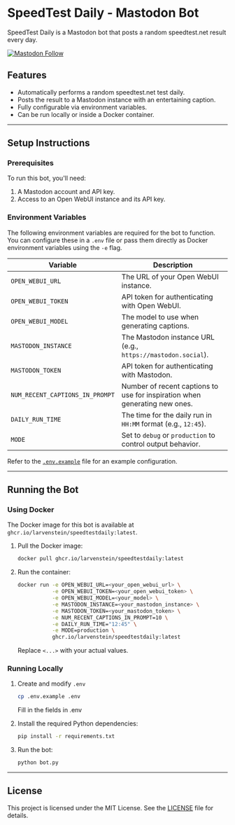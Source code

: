 # SpeedTest Daily - Mastodon Bot

SpeedTest Daily is a Mastodon bot that posts a random speedtest.net result every day. 

<a rel="me" href="https://social.eike.in/@SpeedtestDaily" target="_blank">![Mastodon Follow](https://img.shields.io/mastodon/follow/114523131205944200?domain=social.eike.in)</a>

## Features
- Automatically performs a random speedtest.net test daily.
- Posts the result to a Mastodon instance with an entertaining caption.
- Fully configurable via environment variables.
- Can be run locally or inside a Docker container.

---

## Setup Instructions

### Prerequisites
To run this bot, you'll need:
1. A Mastodon account and API key.
2. Access to an Open WebUI instance and its API key.

### Environment Variables
The following environment variables are required for the bot to function. You can configure these in a `.env` file or pass them directly as Docker environment variables using the `-e` flag.

| Variable                   | Description                                                                 |
|----------------------------|-----------------------------------------------------------------------------|
| `OPEN_WEBUI_URL`           | The URL of your Open WebUI instance.                                       |
| `OPEN_WEBUI_TOKEN`         | API token for authenticating with Open WebUI.                              |
| `OPEN_WEBUI_MODEL`         | The model to use when generating captions.                                 |
| `MASTODON_INSTANCE`        | The Mastodon instance URL (e.g., `https://mastodon.social`).               |
| `MASTODON_TOKEN`           | API token for authenticating with Mastodon.                                |
| `NUM_RECENT_CAPTIONS_IN_PROMPT` | Number of recent captions to use for inspiration when generating new ones. |
| `DAILY_RUN_TIME`           | The time for the daily run in `HH:MM` format (e.g., `12:45`).              |
| `MODE`                     | Set to `debug` or `production` to control output behavior.                 |

Refer to the [`.env.example`](./.env.example) file for an example configuration.

---

## Running the Bot

### Using Docker
The Docker image for this bot is available at `ghcr.io/larvenstein/speedtestdaily:latest`. 

1. Pull the Docker image:
   ```bash
   docker pull ghcr.io/larvenstein/speedtestdaily:latest
   ```
2. Run the container:
   ```bash
   docker run -e OPEN_WEBUI_URL=<your_open_webui_url> \
              -e OPEN_WEBUI_TOKEN=<your_open_webui_token> \
              -e OPEN_WEBUI_MODEL=<your_model> \
              -e MASTODON_INSTANCE=<your_mastodon_instance> \
              -e MASTODON_TOKEN=<your_mastodon_token> \
              -e NUM_RECENT_CAPTIONS_IN_PROMPT=10 \
              -e DAILY_RUN_TIME="12:45" \
              -e MODE=production \
              ghcr.io/larvenstein/speedtestdaily:latest
   ```
   Replace `<...>` with your actual values.

### Running Locally
1. Create and modify `.env`
    ```bash
    cp .env.example .env
    ```
    Fill in the fields in .env
    
2. Install the required Python dependencies:
   ```bash
   pip install -r requirements.txt
   ```
3. Run the bot:
   ```bash
   python bot.py
   ```

---

## License
This project is licensed under the MIT License. See the [LICENSE](./LICENSE) file for details.
